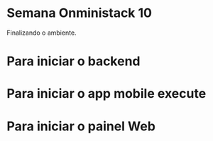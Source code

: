 # Semana Onministack 10
Finalizando o ambiente.

# Para iniciar o backend
<!-- 
```sh
yarn dev 
```
- Execute dentro da pasta backend/src/
 -->
# Para iniciar o app mobile execute
<!-- 
```sh
expo start
```
- Execute dentro da pasta mobile -->

# Para iniciar o painel Web 
<!-- 
```sh
yarn start
```
- Execute dentro da pasta web e execute a api junto para listar os devs.  -->


